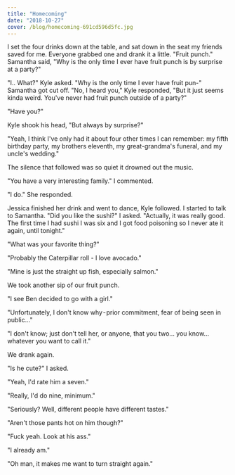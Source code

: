 ```yaml
---
title: "Homecoming"
date: "2018-10-27"
cover: /blog/homecoming-691cd596d5fc.jpg
---
```


I set the four drinks down at the table, and sat down in the seat my friends saved for me. Everyone grabbed one and drank it a little. "Fruit punch." Samantha said, "Why is the only time I ever have fruit punch is by surprise at a party?"

"I.. What?" Kyle asked. "Why is the only time I ever have fruit pun-" Samantha got cut off. "No, I heard you," Kyle responded, "But it just seems kinda weird. You've never had fruit punch outside of a party?"

"Have you?"

Kyle shook his head, "But always by surprise?"

"Yeah, I think I've only had it about four other times I can remember: my fifth birthday party, my brothers eleventh, my great-grandma's funeral, and my uncle's wedding."

The silence that followed was so quiet it drowned out the music.

"You have a very interesting family." I commented.

"I do." She responded.

Jessica finished her drink and went to dance, Kyle followed. I started to talk to Samantha. "Did you like the sushi?" I asked. "Actually, it was really good. The first time I had sushi I was six and I got food poisoning so I never ate it again, until tonight."

"What was your favorite thing?"

"Probably the Caterpillar roll - I love avocado."

"Mine is just the straight up fish, especially salmon."

We took another sip of our fruit punch.

"I see Ben decided to go with a girl."

"Unfortunately, I don't know why - prior commitment, fear of being seen in public…"

"I don't know; just don't tell her, or anyone, that you two… you know… whatever you want to call it."

We drank again.

"Is he cute?" I asked.

"Yeah, I'd rate him a seven."

"Really, I'd do nine, minimum."

"Seriously? Well, different people have different tastes."

"Aren't those pants hot on him though?"

"Fuck yeah. Look at his ass."

"I already am."

"Oh man, it makes me want to turn straight again."

